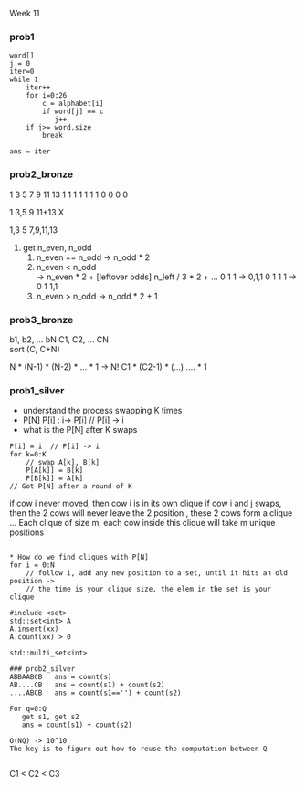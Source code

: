 Week 11

### prob1
```
word[]
j = 0
iter=0
while 1
    iter++
    for i=0:26
        c = alphabet[i]        
        if word[j] == c
           j++
    if j>= word.size
        break
        
ans = iter        
```

### prob2_bronze
1 3 5 7 9 11 13
1 1 1 1 1 1  1  0 0 0 0

1 3,5 9 11+13 X

1,3  5  7,9,11,13

1. get n_even, n_odd
   1. n_even == n_odd  -> n_odd * 2
   2. n_even < n_odd   
                -> n_even * 2   + [leftover odds]
                                n_left / 3 * 2 + ...
                   0 1 1 -> 0,1,1
                   0 1 1 1 -> 0 1 1,1
   3. n_even > n_odd -> n_odd * 2 + 1

### prob3_bronze

b1, b2, ... bN
C1, C2, ... CN  
      sort (C, C+N)

N * (N-1) * (N-2) * ... * 1 -> N!
C1 * (C2-1) * (...) .... * 1 

### prob1_silver
* understand the process swapping K times
* P[N]    P[i] : i-> P[i]  // P[i] -> i
* what is the P[N] after K swaps
```
P[i] = i  // P[i] -> i
for k=0:K
    // swap A[k], B[k]
    P[A[k]] = B[k]
    P[B[k]] = A[k]
// Got P[N] after a round of K
```
if cow i never moved, then cow i is in its own clique
if cow i and j swaps, then the 2 cows will never leave the 2 position , these 2 cows form a clique
...
Each clique of size m, each cow inside this clique will take m unique positions
```

* How do we find cliques with P[N]
for i = 0:N
    // follow i, add any new position to a set, until it hits an old position ->
    // the time is your clique size, the elem in the set is your clique

#include <set>
std::set<int> A
A.insert(xx)
A.count(xx) > 0

std::multi_set<int>

### prob2_silver
ABBAABCB   ans = count(s)
AB....CB   ans = count(s1) + count(s2) 
....ABCB   ans = count(s1=='') + count(s2)

For q=0:Q
   get s1, get s2
   ans = count(s1) + count(s2)
   
O(NQ) -> 10^10   
The key is to figure out how to reuse the computation between Q


```

C1 < C2 < C3 
